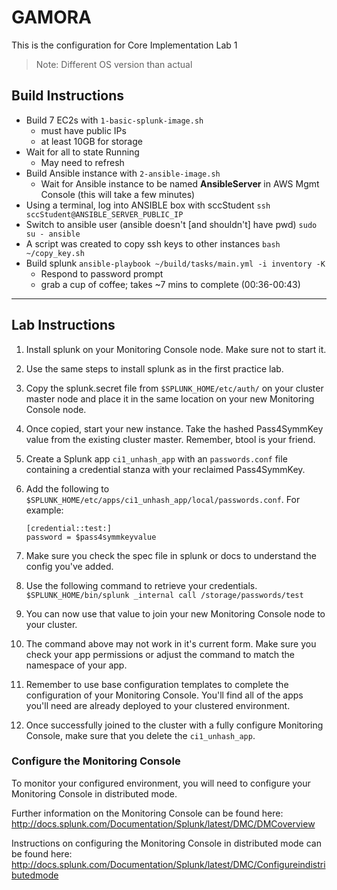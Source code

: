 # GAMORA

This is the configuration for Core Implementation Lab 1
> Note: Different OS version than actual

## Build Instructions
- Build 7 EC2s with `1-basic-splunk-image.sh`
    - must have public IPs
    - at least 10GB for storage
- Wait for all to state Running
    - May need to refresh
- Build Ansible instance with `2-ansible-image.sh`
    - Wait for Ansible instance to be named **AnsibleServer** in AWS Mgmt Console (this will take a few minutes)
- Using a terminal, log into ANSIBLE box with sccStudent
    `ssh sccStudent@ANSIBLE_SERVER_PUBLIC_IP`
- Switch to ansible user (ansible doesn't [and shouldn't] have pwd)
    `sudo su - ansible`
- A script was created to copy ssh keys to other instances
    `bash ~/copy_key.sh`
- Build splunk
    `ansible-playbook ~/build/tasks/main.yml -i inventory -K`
    - Respond to password prompt
    - grab a cup of coffee; takes ~7 mins to complete (00:36-00:43)
---
## Lab Instructions
1. Install splunk on your Monitoring Console node. Make sure not to start it.
2. Use the same steps to install splunk as in the first practice lab.
3. Copy the splunk.secret file from `$SPLUNK_HOME/etc/auth/` on your cluster master node and place it in the same location on your new Monitoring Console node.
4. Once copied, start your new instance.
Take the hashed Pass4SymmKey value from the existing cluster master. Remember, btool is your friend.
5. Create a Splunk app `ci1_unhash_app` with an `passwords.conf` file containing a credential stanza with your reclaimed Pass4SymmKey.
6. Add the following to `$SPLUNK_HOME/etc/apps/ci1_unhash_app/local/passwords.conf`.
For example:

    ```
    [credential::test:]
    password = $pass4symmkeyvalue
    ```

7. Make sure you check the spec file in splunk or docs to understand the config you've added.
8. Use the following command to retrieve your credentials.
`$SPLUNK_HOME/bin/splunk _internal call /storage/passwords/test`
9. You can now use that value to join your new Monitoring Console node to your cluster.
10. The command above may not work in it's current form. Make sure you check your app permissions or adjust the command to match the namespace of your app.
11. Remember to use base configuration templates to complete the configuration of your Monitoring Console. You'll find all of the apps you'll need are already deployed to your clustered environment.
12. Once successfully joined to the cluster with a fully configure Monitoring Console, make sure that you delete the `ci1_unhash_app`.

### Configure the Monitoring Console
To monitor your configured environment, you will need to configure your Monitoring Console in distributed mode.

Further information on the Monitoring Console can be found here: http://docs.splunk.com/Documentation/Splunk/latest/DMC/DMCoverview

Instructions on configuring the Monitoring Console in distributed mode can be found here: http://docs.splunk.com/Documentation/Splunk/latest/DMC/Configureindistributedmode
